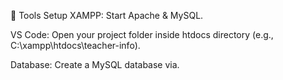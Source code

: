 🔧 Tools Setup
XAMPP: Start Apache & MySQL.

VS Code: Open your project folder inside htdocs directory (e.g., C:\xampp\htdocs\teacher-info).

Database: Create a MySQL database via.

